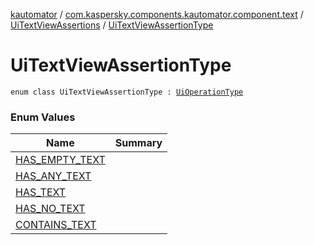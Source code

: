 [kautomator](../../../index.md) / [com.kaspersky.components.kautomator.component.text](../../index.md) / [UiTextViewAssertions](../index.md) / [UiTextViewAssertionType](./index.md)

# UiTextViewAssertionType

`enum class UiTextViewAssertionType : `[`UiOperationType`](../../../com.kaspersky.components.kautomator.intercept.operation/-ui-operation-type/index.md)

### Enum Values

| Name | Summary |
|---|---|
| [HAS_EMPTY_TEXT](-h-a-s_-e-m-p-t-y_-t-e-x-t.md) |  |
| [HAS_ANY_TEXT](-h-a-s_-a-n-y_-t-e-x-t.md) |  |
| [HAS_TEXT](-h-a-s_-t-e-x-t.md) |  |
| [HAS_NO_TEXT](-h-a-s_-n-o_-t-e-x-t.md) |  |
| [CONTAINS_TEXT](-c-o-n-t-a-i-n-s_-t-e-x-t.md) |  |
